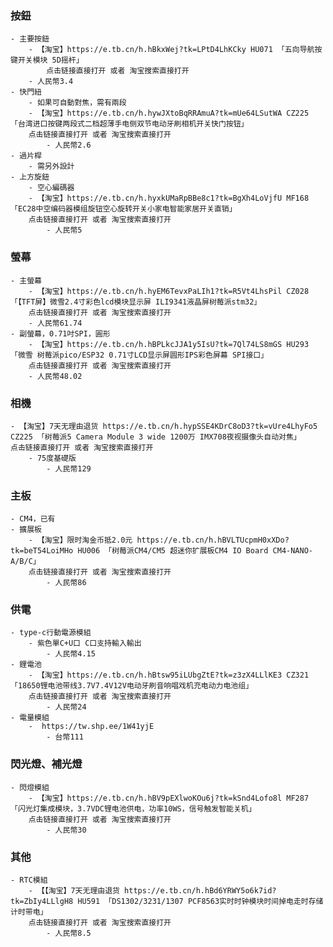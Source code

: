 ### 按鈕
    - 主要按鈕
        - 【淘宝】https://e.tb.cn/h.hBkxWej?tk=LPtD4LhKCky HU071 「五向导航按键开关模块 5D摇杆」
            点击链接直接打开 或者 淘宝搜索直接打开
        - 人民幣3.4
    - 快門紐
        - 如果可自動對焦，需有兩段
        - 【淘宝】https://e.tb.cn/h.hywJXtoBqRRAmuA?tk=mUe64LSutWA CZ225 「台湾进口按键两段式二档超薄手电侧双节电动牙刷相机开关快门按钮」
        点击链接直接打开 或者 淘宝搜索直接打开
            - 人民幣2.6
    - 過片桿
        - 需另外設計
    - 上方旋鈕
        - 空心編碼器
        - 【淘宝】https://e.tb.cn/h.hyxkUMaRpBBe8c1?tk=BgXh4LoVjfU MF168 「EC28中空编码器模组旋钮空心旋转开关小家电智能家居开关直销」
        点击链接直接打开 或者 淘宝搜索直接打开
            - 人民幣5


### 螢幕
    - 主螢幕
        - 【淘宝】https://e.tb.cn/h.hyEM6TevxPaLIh1?tk=R5Vt4LhsPil CZ028 「【TFT屏】微雪2.4寸彩色lcd模块显示屏 ILI9341液晶屏树莓派stm32」
        点击链接直接打开 或者 淘宝搜索直接打开
        - 人民幣61.74
    - 副螢幕，0.71吋SPI，圓形
        - 【淘宝】https://e.tb.cn/h.hBPLkcJJA1y5IsU?tk=7Ql74LS8mGS HU293 「微雪 树莓派pico/ESP32 0.71寸LCD显示屏圆形IPS彩色屏幕 SPI接口」
        点击链接直接打开 或者 淘宝搜索直接打开
        - 人民幣48.02

### 相機
    - 【淘宝】7天无理由退货 https://e.tb.cn/h.hypSSE4KDrC8oD3?tk=vUre4LhyFo5 CZ225 「树莓派5 Camera Module 3 wide 1200万 IMX708夜视摄像头自动对焦」
    点击链接直接打开 或者 淘宝搜索直接打开
        - 75度基礎版
            - 人民幣129

### 主板
    - CM4，已有
    - 擴展板
        - 【淘宝】限时淘金币抵2.0元 https://e.tb.cn/h.hBVLTUcpmH0xXDo?tk=beT54LoiMHo HU006 「树莓派CM4/CM5 超迷你扩展板CM4 IO Board CM4-NANO-A/B/C」
        点击链接直接打开 或者 淘宝搜索直接打开
            - 人民幣86

### 供電
    - type-c行動電源模組
        - 紫色單C+U口 C口支持輸入輸出
            - 人民幣4.15
    - 鋰電池
        - 【淘宝】https://e.tb.cn/h.hBtsw95iLUbgZtE?tk=z3zX4LLlKE3 CZ321 「18650锂电池带线3.7V7.4V12V电动牙刷音响唱戏机充电动力电池组」
        点击链接直接打开 或者 淘宝搜索直接打开
            - 人民幣24
    - 電量模組
        -  https://tw.shp.ee/1W41yjE
            - 台幣111

### 閃光燈、補光燈
    - 閃燈模組
        - 【淘宝】https://e.tb.cn/h.hBV9pEXlwoKOu6j?tk=kSnd4Lofo8l MF287 「闪光灯集成模块，3.7VDC锂电池供电，功率10WS，信号触发智能关机」
        点击链接直接打开 或者 淘宝搜索直接打开
            - 人民幣30
### 其他
    - RTC模組
        - 【【淘宝】7天无理由退货 https://e.tb.cn/h.hBd6YRWY5o6k7id?tk=ZbIy4LLlgH8 HU591 「DS1302/3231/1307 PCF8563实时时钟模块时间掉电走时存储计时带电」
        点击链接直接打开 或者 淘宝搜索直接打开
            - 人民幣8.5